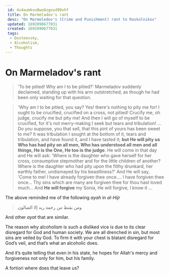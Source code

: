 ```yaml
---
 id: 4v4aumkvu0wo8zgosd99vhf
 title: On Marmeladov's rant
 desc: "On Marmeledov's (Crime and Punishment) rant to Raskolnikov"
 updated: 1692090677031
 created: 1692090677031
 tags:
  - Dostoevsky,
  - Alcoholism,
  - Thoughts
---
```


# On Marmeladov's rant

> 'To be pitied! Why am I to be pitied?' Marmeladov suddenly declaimed, standing up with his arm outstretched, as though he had been only waiting for that question.

> 'Why am I to be pitied, you say? Yes! there's nothing to pity me for! I ought to be crucified, crucified on a cross, not pitied! Crucify me, oh judge, crucify me but pity me! And then I will go of myself to be crucified, for it's not merry-making I seek but tears and tribulation! ... Do you suppose, you that sell, that this pint of yours has been sweet to me? It was tribulation I sought at the bottom of it, tears and tribulation, and have found it, and I have tasted it; **but He will pity us Who has had pity on all men, Who has understood all men and all things, He is the One, He too is the judge**. He will come in that day and He will ask: 'Where is the daughter who gave herself for her cross, consumptive stepmother and for the little children of another? Where is the daughter who had pity upon the filthy drunkard, her earthly father, undismayed by his beastliness?' And He will say, 'Come to me! I have already forgiven thee once.... I have forgiven thee once... Thy sins which are many are forgiven thee for thou hast loved much... And **He will forgive** my Sonia, He will forgive, I know it ...

The above reminded me of the following *ayah* in *al-Hijr*

> ومن يقنط من رحمة ربه إلا الضالون

And other *ayat* that are similar.

The reason why alcoholism is such a disliked vice is due to its clear disregard for God and human society. We are all drenched in sin, but most sins are veiled by God. To firm it with your chest is blatant disregard for God’s veil, and that’s what an alcoholic does.

And it’s quite telling that even in his state, he hopes for Allah\'s mercy and forgiveness not only for him, but his family.

A fortiori where does that leave us?
